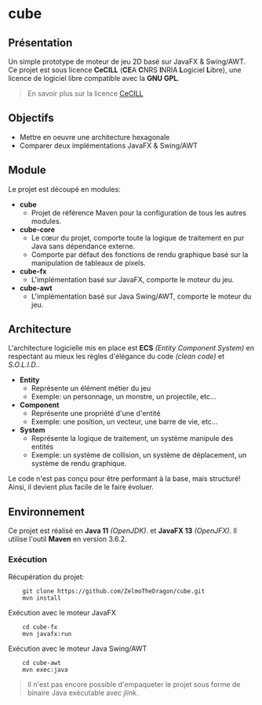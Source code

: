 # cube

## Présentation

Un simple prototype de moteur de jeu 2D basé sur JavaFX & Swing/AWT.
Ce projet est sous licence **CeCILL** (**CE**A **C**NRS **I**NRIA **L**ogiciel **L**ibre),
une licence de logiciel libre compatible avec la **GNU GPL**.

> En savoir plus sur la licence [CeCILL](http://cecill.info/index.fr.html)

## Objectifs

* Mettre en oeuvre une architecture hexagonale
* Comparer deux implémentations JavaFX & Swing/AWT

## Module

Le projet est découpé en modules:
* **cube**
    * Projet de référence Maven pour la configuration de tous les autres modules.
* **cube-core**
    * Le cœur du projet, comporte toute la logique de traitement en pur Java sans dépendance externe. 
    * Comporte par défaut des fonctions de rendu graphique basé sur la manipulation de tableaux de pixels.
* **cube-fx**
    * L'implémentation basé sur JavaFX, comporte le moteur du jeu.
* **cube-awt**
    * L'implémentation basé sur Java Swing/AWT, comporte le moteur du jeu.
    
## Architecture

L'architecture logicielle mis en place est **ECS** *(Entity Component System)* en respectant au mieux les règles d'élégance du code *(clean code)* et *S.O.L.I.D.*.

* **Entity**
    * Représente un élément métier du jeu 
    * Exemple: un personnage, un monstre, un projectile, etc...
* **Component**
    * Représente une propriété d'une d'entité
    * Exemple: une position, un vecteur, une barre de vie, etc...
* **System**
    * Représente la logique de traitement, un système manipule des entités
    * Exemple: un système de collision, un système de déplacement, un système de rendu graphique.
    
Le code n'est pas conçu pour être performant à la base, mais structuré!
Ainsi, il devient plus facile de le faire évoluer.
    
## Environnement

Ce projet est réalisé en **Java 11** *(OpenJDK)*. et **JavaFX 13** *(OpenJFX)*.
Il utilise l'outil **Maven** en version 3.6.2.

### Exécution

Récupération du projet:
~~~
    git clone https://github.com/ZelmoTheDragon/cube.git
    mvn install
~~~

Exécution avec le moteur JavaFX
~~~
    cd cube-fx
    mvn javafx:run
~~~

Exécution avec le moteur Java Swing/AWT
~~~
    cd cube-awt
    mvn exec:java
~~~

> Il n'est pas encore possible d'empaqueter le projet sous forme de binaire Java exécutable avec *jlink*.
